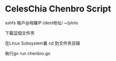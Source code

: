 # CelesChia Chenbro Script
sshfs 帳戶@母雞IP:/dest地址/ ~/plots

下載這個文件夾

在Linux Subsystem裏 cd 到文件夾目錄

執行go run chenbro.go
